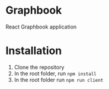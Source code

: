 # Graphbook
React Graphbook application

# Installation
1. Clone the repository
2. In the root folder, run `npm install`
3. In the root folder run `npm run client`
